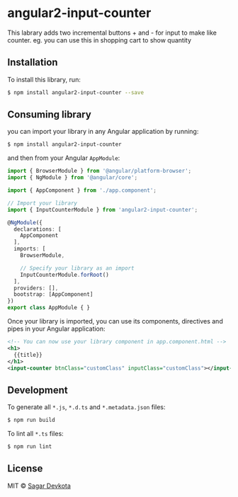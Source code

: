 # angular2-input-counter
This labrary adds two incremental buttons + and - for input to make like counter. eg. you can use this in shopping cart to show quantity
## Installation

To install this library, run:

```bash
$ npm install angular2-input-counter --save
```

## Consuming  library

you can import your library in any Angular application by running:

```bash
$ npm install angular2-input-counter
```

and then from your Angular `AppModule`:

```typescript
import { BrowserModule } from '@angular/platform-browser';
import { NgModule } from '@angular/core';

import { AppComponent } from './app.component';

// Import your library
import { InputCounterModule } from 'angular2-input-counter';

@NgModule({
  declarations: [
    AppComponent
  ],
  imports: [
    BrowserModule,

    // Specify your library as an import
    InputCounterModule.forRoot()
  ],
  providers: [],
  bootstrap: [AppComponent]
})
export class AppModule { }
```

Once your library is imported, you can use its components, directives and pipes in your Angular application:

```xml
<!-- You can now use your library component in app.component.html -->
<h1>
  {{title}}
</h1>
<input-counter btnClass="customClass" inputClass="customClass"></input-counter>
```

## Development

To generate all `*.js`, `*.d.ts` and `*.metadata.json` files:

```bash
$ npm run build
```

To lint all `*.ts` files:

```bash
$ npm run lint
```

## License

MIT © [Sagar Devkota](mailto:sagarda7@yahoo.com)
